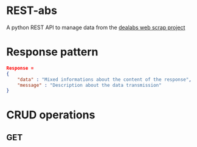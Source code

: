 # REST-abs
A python REST API to manage data from the [dealabs web scrap project](https://github.com/NanoClem/dealsScraping/settings)

# Response pattern
```json
Response =
{
    "data" : "Mixed informations about the content of the response",
    "message" : "Description about the data transmission"
}
```


# CRUD operations

## GET
